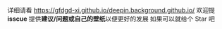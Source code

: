 详细请看 https://gfdgd-xi.github.io/deepin.background.github.io/
欢迎提 **isscue** 提供**建议/问题或自己的壁纸**以便更好的发展
如果可以就给个 Star 吧
